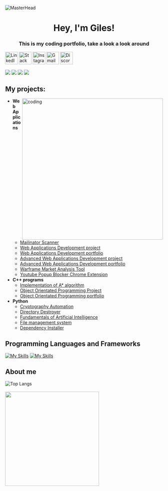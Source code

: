 ![MasterHead](https://user-images.githubusercontent.com/10498744/210012254-234538ff-d198-48aa-8964-37e6fd45d227.gif)

<h1 align="center" >Hey, I'm Giles!</h1>
<h3 align="center">This is my coding portfolio, take a look a look around</h3>

<img src="https://edent.github.io/SuperTinyIcons/images/svg/linkedin.svg" width="40" title="LinkedIn"> <img src="https://edent.github.io/SuperTinyIcons/images/svg/stackoverflow.svg" width="40" title="Stack Overflow"> <img src="https://edent.github.io/SuperTinyIcons/images/svg/instagram.svg" width="40" title="Instagram"> <img src="https://edent.github.io/SuperTinyIcons/images/svg/gmail.svg" width="40" title="Gmail"> <img src="https://edent.github.io/SuperTinyIcons/images/svg/discord.svg" width="40" title="Discord">

![](https://img.shields.io/badge/OS-Windows-informational?style=flat&logo=windows&logoColor=white&color=2bbc8a)
![](https://img.shields.io/badge/Editor-VScode-informational?style=flat&logo=visualstudiocode&logoColor=white&color=2bbc8a)
![](https://img.shields.io/badge/Tools-MySQL_Database-informational?style=flat&logo=mysql&logoColor=white&color=2bbc8a)
![](https://img.shields.io/badge/Tools-Github_Copilot-informational?style=flat&logo=github&logoColor=white&color=2bbc8a)

<h2>My projects:</h2>


<img align="right" alt="coding" width="450" src="https://i.imgur.com/o7IH4zp.gif">
  
- <b>Web Applications</b>
  - [Mailinator Scanner](https://github.com/Giles-Turnbull/mailinator-scanner)
  - [Web Applications Development project](https://github.com/Giles-Turnbull/Bank-Worker-Website)
  - [Web Applications Development portfolio](https://github.com/Giles-Turnbull/WAD-portfolio)
  - [Advanced Web Applications Development project]()
  - [Advanced Web Applications Development portfolio]()
  - [Warframe Market Analysis Tool](https://github.com/Giles-Turnbull/Warframe-market-analysis)
  - [Youtube Popup Blocker Chrome Extension](https://github.com/Giles-Turnbull/YouTube-Add-Blocker-Alert-Remover)
- <b>C++ programs</b>
  - [Implementation of A* algorithm](https://github.com/Giles-Turnbull/Bright-Network-Internship-Experience)
  - [Object Orientated Programming Project](https://github.com/Giles-Turnbull/Object-Orientated-Programming-Project)
  - [Object Orientated Programming portfolio](https://github.com/Giles-Turnbull/Object-Orientated-Programming-Portfolio)
- <b>Python</b>
  - [Cryptography Automation](https://github.com/Giles-Turnbull/cryptography-automation)
  - [Directory Destroyer](https://github.com/Giles-Turnbull/directory-destroyer)
  - [Fundamentals of Artificial Intelligence](https://github.com/Giles-Turnbull/Fundamentals-of-Artificial-Intelligence)
  - [File management system](https://github.com/Giles-Turnbull/File-Manager/)
  - [Dependency Installer](https://github.com/Giles-Turnbull/Dependency-Installer)


<h2>Programming Languages and Frameworks</h2>

[![My Skills](https://skillicons.dev/icons?i=c,cpp,cs,py,php,mysql,html,css,js,ts,matlab,dart,bash)](https://skillicons.dev)
[![My Skills](https://skillicons.dev/icons?i=django,bootstrap,angular,react,nodejs,flutter)](https://skillicons.dev)

<h2>About me</h2>

![Top Langs](https://github-readme-stats.vercel.app/api/top-langs/?username=Giles-Turnbull&layout=compact)<br><br>
<img src="https://i.imgur.com/2q8Kyam.png" width="300">
